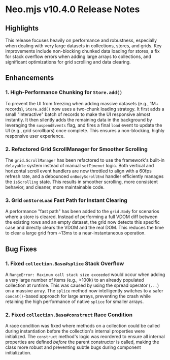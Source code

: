 # Neo.mjs v10.4.0 Release Notes

## Highlights

This release focuses heavily on performance and robustness, especially when dealing with very large datasets in collections, stores, and grids. Key improvements include non-blocking chunked data loading for stores, a fix for stack overflow errors when adding large arrays to collections, and significant optimizations for grid scrolling and data clearing.

## Enhancements

### 1. High-Performance Chunking for `Store.add()`
To prevent the UI from freezing when adding massive datasets (e.g., 1M+ records), `Store.add()` now uses a two-chunk loading strategy. It first adds a small "interactive" batch of records to make the UI responsive almost instantly. It then silently adds the remaining data in the background by leveraging the `suspendEvents` flag, and fires a final `load` event to update the UI (e.g., grid scrollbars) once complete. This ensures a non-blocking, highly responsive user experience.

### 2. Refactored Grid ScrollManager for Smoother Scrolling
The `grid.ScrollManager` has been refactored to use the framework's built-in `delayable` system instead of manual `setTimeout` logic. Both vertical and horizontal scroll event handlers are now throttled to align with a 60fps refresh rate, and a debounced `onBodyScrollEnd` handler efficiently manages the `isScrolling` state. This results in smoother scrolling, more consistent behavior, and cleaner, more maintainable code.

### 3. Grid `onStoreLoad` Fast Path for Instant Clearing
A performance "fast path" has been added to the `grid.Body` for scenarios where a store is cleared. Instead of performing a full VDOM diff between the existing rows and an empty dataset, the grid now detects this specific case and directly clears the VDOM and the real DOM. This reduces the time to clear a large grid from ~13ms to a near-instantaneous operation.

## Bug Fixes

### 1. Fixed `collection.Base#splice` Stack Overflow
A `RangeError: Maximum call stack size exceeded` would occur when adding a very large number of items (e.g., >100k) to an already populated collection at runtime. This was caused by using the spread operator (`...`) on a massive array. The `splice` method now intelligently switches to a safer `concat()`-based approach for large arrays, preventing the crash while retaining the high performance of native `splice` for smaller arrays.

### 2. Fixed `collection.Base#construct` Race Condition
A race condition was fixed where methods on a collection could be called during instantiation before the collection's internal properties were initialized. The `construct` method's logic was reordered to ensure all internal properties are defined *before* the parent constructor is called, making the class more robust and preventing subtle bugs during component initialization.
